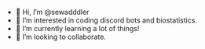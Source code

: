 - 👋 Hi, I’m @sewadddler
- 👀 I’m interested in coding discord bots and biostatistics.
- 🌱 I’m currently learning a lot of things!
- 💞️ I’m looking to collaborate.

<!---
sewadddler/sewadddler is a ✨ special ✨ repository because its `README.md` (this file) appears on your GitHub profile.
You can click the Preview link to take a look at your changes.
--->
